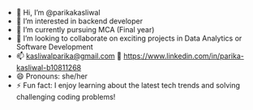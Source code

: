 - 👋 Hi, I’m @parikakasliwal
- 👀 I’m interested in backend developer 
- 🌱 I’m currently pursuing MCA (Final year) 
- 💞️ I’m looking to collaborate on exciting projects in Data Analytics or Software Development
- 📫 kasliwalparika@gmail.com 🔗 https://www.linkedin.com/in/parika-kasliwal-b10811268
- 😄 Pronouns: she/her 
- ⚡ Fun fact:  I enjoy learning about the latest tech trends and solving challenging coding problems! 

<!---
parikasliwal/parikasliwal is a ✨ special ✨ repository because its `README.md` (this file) appears on your GitHub profile.
You can click the Preview link to take a look at your changes.
--->

